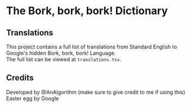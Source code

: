 # The Bork, bork, bork! Dictionary
## Translations
This project contains a full list of translations from Standard English to Google's hidden Bork, bork, bork! Language.<br>
The full list can be viewed at ```translations.tsv```.

## Credits
Developed by @AnAlgorithm (make sure to give credit to me if using this)
Easter egg by Google
